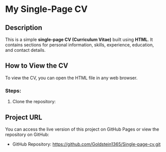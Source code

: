 # My Single-Page CV
## Description
This is a simple **single-page CV (Curriculum Vitae)** built using **HTML**. It contains sections for personal information, skills, experience, education, and contact details.

## How to View the CV

To view the CV, you can open the HTML file in any web browser.

### Steps:
1. Clone the repository:

## Project URL
You can access the live version of this project on GitHub Pages or view the repository on GitHub:
- GitHub Repository: https://github.com/Goldstein1365/Single-page-cv.git
